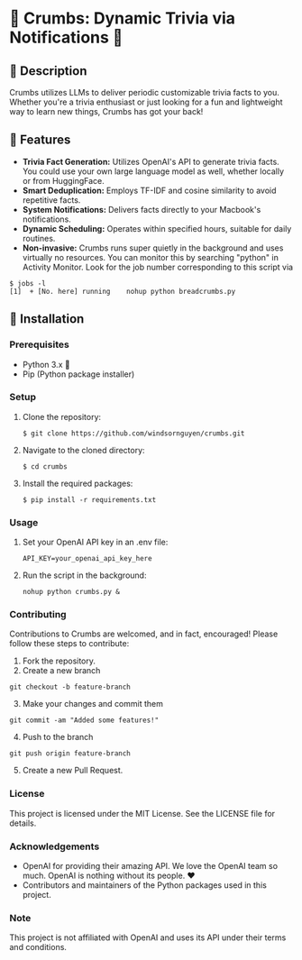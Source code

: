 # 🌟 Crumbs: Dynamic Trivia via Notifications 🌟

## 📜 Description

Crumbs utilizes LLMs to deliver periodic customizable trivia
facts to you. Whether you're a trivia enthusiast or just looking for a fun and
lightweight way to learn new things, Crumbs has got your back!

## 🚀 Features

- **Trivia Fact Generation:** Utilizes OpenAI's API to generate trivia facts. You could use your own large language model as well, whether locally or from HuggingFace.
- **Smart Deduplication:** Employs TF-IDF and cosine similarity to avoid repetitive facts.
- **System Notifications:** Delivers facts directly to your Macbook's notifications.
- **Dynamic Scheduling:** Operates within specified hours, suitable for daily routines.
- **Non-invasive:** Crumbs runs super quietly in the background and uses virtually no resources. You can monitor this by searching "python" in Activity Monitor. Look for the job number corresponding to this script via

```zshrc
$ jobs -l
[1]  + [No. here] running    nohup python breadcrumbs.py
```

## 🔧 Installation

### Prerequisites

- Python 3.x 🐍
- Pip (Python package installer)

### Setup

1. Clone the repository:

   ```zshrc
   $ git clone https://github.com/windsornguyen/crumbs.git
   ```

2. Navigate to the cloned directory:

   ```zshrc
   $ cd crumbs
   ```

3. Install the required packages:

   ```zshrc
   $ pip install -r requirements.txt
   ```

### Usage

1. Set your OpenAI API key in an .env file:

   ```zshrc
   API_KEY=your_openai_api_key_here
   ```

2. Run the script in the background:

    ```zshrc
    nohup python crumbs.py &
    ```

### Contributing

Contributions to Crumbs are welcomed, and in fact, encouraged! Please follow these steps to contribute:

1. Fork the repository.
2. Create a new branch

```zshrc
git checkout -b feature-branch
```

3. Make your changes and commit them

```zshrc
git commit -am "Added some features!"
```

4. Push to the branch

```zshrc
git push origin feature-branch
```

5. Create a new Pull Request.

### License

This project is licensed under the MIT License. See the LICENSE file for details.

### Acknowledgements

- OpenAI for providing their amazing API. We love the OpenAI team so much. OpenAI is nothing without its people. ❤️
- Contributors and maintainers of the Python packages used in this project.

### Note

This project is not affiliated with OpenAI and uses its API under their terms and conditions.
